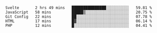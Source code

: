 <!--START_SECTION:waka-->
```text
Svelte       2 hrs 49 mins   ███████████████░░░░░░░░░░   59.81 % 
JavaScript   58 mins         █████▒░░░░░░░░░░░░░░░░░░░   20.75 % 
Git Config   22 mins         ██░░░░░░░░░░░░░░░░░░░░░░░   07.78 % 
HTML         17 mins         █▓░░░░░░░░░░░░░░░░░░░░░░░   06.14 % 
PHP          12 mins         █░░░░░░░░░░░░░░░░░░░░░░░░   04.41 % 
```
<!--END_SECTION:waka-->
